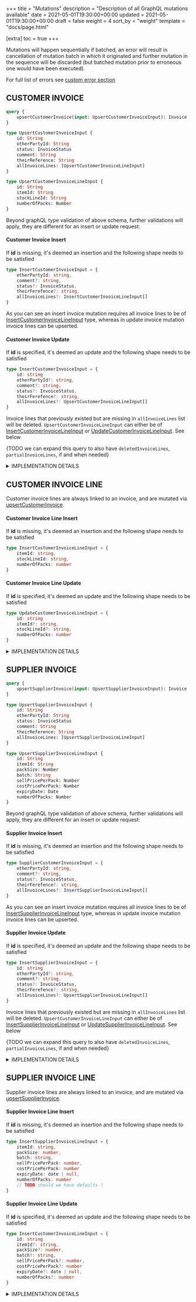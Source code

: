 +++
title = "Mutations"
description = "Description of all GraphQL mutations available"
date = 2021-05-01T19:30:00+00:00
updated = 2021-05-01T19:30:00+00:00
draft = false
weight = 4
sort_by = "weight"
template = "docs/page.html"

[extra]
toc = true
+++

Mutations will happen sequentially if batched, an error will result in cancellation of mutation batch in which it originated and further mutation in the sequence will be discarded (but batched mutation prior to erroneous one would have been executed).

For full list of errors see [custom error section](/docs/api/custom_errors)

## CUSTOMER INVOICE

```graphql
query {
    upsertCustomerInvoice(input: UpsertCustomerInvoiceInput): Invoice
}

type UpsertCustomerInvoiceInput {
    id: String
    otherPartyId: String
    status: InvoiceStatus
    comment: String
    theirReference: String
    allInvoiceLines: [UpsertCustomerInvoiceLineInput]
}

type UpsertCustomerInvoiceLineInput {
    id: String
    itemId: String
    stockLineId: String
    numberOfPacks: Number
}
```

Beyond graphQL type validation of above schema, further validations will apply, they are different for an insert or update request:

#### Customer Invoice Insert

If **id** is missing, it's deemed an insertion and the following shape needs to be satisfied

```TypeScript
type InsertCustomerInvoiceInput = {
    otherPartyId: string,
    comment?: string,
    status?: InvoiceStatus,
    theirFerefence?: string,
    allInvoiceLines?: InsertCustomerInvoiceLineInput[]
}
```

As you can see an insert invoice mutation requires all invoice lines to be of [InsertCustomerInvoiceLineInput](/docs/api/mutations/#customer-invoice-line-insert) type, whereas in update invoice mutation invoice lines can be upserted.


#### Customer Invoice Update

If **id** is specified, it's deemed an update and the following shape needs to be satisfied

```TypeScript
type InsertCustomerInvoiceInput = {
    id: string
    otherPartyId?: string,
    comment?: string,
    status?: InvoiceStatus,
    theirFerefence?: string,
    allInvoiceLines?: UpsertCustomerInvoiceLineInput[]
}
```

Invoice lines that previously existed but are missing in `allInvoiceLines` list will be deleted. `UpsertCustomerInvoiceLineInput` can either be of [InsertCustomerInvoiceLineInput](/docs/api/mutations/#customer-invoice-line-insert) or [UpdateCustomerInvoiceLineInput](/docs/api/mutations/#customer-invoice-line-update). See below

{TODO we can expand this query to also have `deletedInvoiceLines`, `partialInvoiceLines`, if and when needed}

<details>
<summary>IMPLEMENTATION DETAILS</summary>

Base table: `invoice`

<ins>otherPartyId</ins>: `name_id`
<ins>allInvoiceLines</ins>: `id` -> `invoice_line.invoice_id`

All other fields are translated directly to snake case equivalent.

`type` to be set as: `CUSTOMER_INVOICE`
`store_id` to be set as current logged in store in session

</details>

## CUSTOMER INVOICE LINE

Customer invoice lines are always linked to an invoice, and are mutated via [upsertCustomerInvoice](/docs/api/mutations/#customer-invoice).

#### Customer Invoice Line Insert

If **id** is missing, it's deemed an insertion and the following shape needs to be satisfied

```TypeScript
type InsertCustomerInvoiceLineInput = {
    itemId: string,
    stockLineId: string,
    numberOfPacks: number
}
```

#### Customer Invoice Line Update

If **id** is specified, it's deemed an update and the following shape needs to be satisfied

```TypeScript
type UpdateCustomerInvoiceLineInput = {
    id: string
    itemId?: string,
    stockLineId?: string,
    numberOfPacks: number
}
```

<details>
<summary>IMPLEMENTATION DETAILS</summary>

Base table: `invoice_line`

All fields are translated directly to snake case equivalent.

`invoice_id` set as id of parent

`stock_line` links on `stock_line.id` -> `invoice_line.stock_line_id`

`item` links on `item.id` -> `invoice_line.item_id`

`item_name` to be populated from related item when item changes

`pack_size`, `cost_price_per_pack`, `sell_price_per_pack`, `batch`, `expiry_date` to be populated from `stock_line`, when `stock_line_id` changes

Validation of reduction to be checked against each `stock_line`, and reduction applied to `stock_line`. As per [InvoiceStatus implementation details](/docs/api/types/#enum-invoicestatus)

</details>

## SUPPLIER INVOICE

```graphql
query {
    upsertSupplierInvoice(input: UpsertSupplierInvoiceInput): Invoice
}

type UpsertSupplierInvoiceInput {
    id: String
    otherPartyId: String
    status: InvoiceStatus
    comment: String
    theirReference: String
    allInvoiceLines: [UpsertSupplierInvoiceLineInput]
}

type UpsertSupplierInvoiceLineInput {
    id: String
    itemId: String
    packSize: Number
    batch: String
    sellPricePerPack: Number
    costPricePerPack: Number
    expiryDate: Date 
    numberOfPacks: Number
}
```

Beyond graphQL type validation of above schema, further validations will apply, they are different for an insert or update request:

#### Supplier Invoice Insert

If **id** is missing, it's deemed an insertion and the following shape needs to be satisfied

```TypeScript
type SupplierCustomerInvoiceInput = {
    otherPartyId: string,
    comment?: string,
    status?: InvoiceStatus,
    theirFerefence?: string,
    allInvoiceLines?: InsertSupplierInvoiceLineInput[]
}
```

As you can see an insert invoice mutation requires all invoice lines to be of [InsertSupplierInvoiceLineInput](/docs/api/mutations/#supplier-invoice-line-insert) type, whereas in update invoice mutation invoice lines can be upserted.

#### Supplier Invoice Update

If **id** is specified, it's deemed an update and the following shape needs to be satisfied

```TypeScript
type InsertSupplierInvoiceInput = {
    id: string
    otherPartyId?: string,
    comment?: string,
    status?: InvoiceStatus,
    theirFerefence?: string,
    allInvoiceLines?: UpsertSupplierInvoiceLineInput[]
}
```

Invoice lines that previously existed but are missing in `allInvoiceLines` list will be deleted. `UpsertCustomerInvoiceLineInput` can either be of [InsertSupplierInvoiceLineInput](/docs/api/mutations/#supplier-invoice-line-insert) or [UpdateSupplierInvoiceLineInput](/docs/api/mutations/#supplier-invoice-line-update). See below

{TODO we can expand this query to also have `deletedInvoiceLines`, `partialInvoiceLines`, if and when needed}                  

<details>
<summary>IMPLEMENTATION DETAILS</summary>

Base table: `invoice`

<ins>otherPartyId</ins>: `name_id`
<ins>allInvoiceLines</ins>: `id` -> `invoice_line.invoice_id`

All other fields are translated directly to snake case equivalent.

`type` to be set as: `SUPPLIER_INVOICE`
`store_id` to be set as current logged in store in session

</details>

## SUPPLIER INVOICE LINE

Supplier invoice lines are always linked to an invoice, and are mutated via [upsertSupplierInvoice](/docs/api/mutations/#supplier-invoice).

#### Supplier Invoice Line Insert

If **id** is missing, it's deemed an insertion and the following shape needs to be satisfied

```TypeScript
type InsertSupplierInvoiceLineInput = {
    itemId: string,
    packSize: number,
    batch: string,
    sellPricePerPack: number,
    costPricePerPack: number
    expiryDate: date | null, 
    numberOfPacks: number
    // TODO should we have defaults ?
}
```       

#### Supplier Invoice Line Update

If **id** is specified, it's deemed an update and the following shape needs to be satisfied

```TypeScript
type InsertCustomerInvoiceLineInput = {
    id: string
    itemId?: string,
    packSize?: number,
    batch?: string,
    sellPricePerPack?: number,
    costPricePerPack?: number
    expiryDate?: date | null, 
    numberOfPacks?: number
}
```

<details>
<summary>IMPLEMENTATION DETAILS</summary>

Base table: `invoice_line`

All fields are translated directly to snake case equivalent.

`invoice_id` set as id of parent

`stock_line` links on `stock_line.id` -> `invoice_line.stock_line_id`

`item` links on `item.id` -> `invoice_line.item_id`

`item_name` to be populated from related item when item changes

Stock line is created when invoice changes to `CONFIRMED` as per [InvoiceStatus implementation details](/docs/api/types/#enum-invoicestatus)

During confirmation and any further subsequent change will result in:

* invoice_line.`number_of_pack` -> stock_line.`available_number_of_packs`, `total_number_of_packs`
* invoice_line.`pack_size`, `batch`, `expiry`, `sell_price_per_pack`, `cost_price_per_pack`, `item_id` -> to stock_line fields with the same name

When stock in supplier invoice is reserved by another invoice, `invoice_line` becomes not editable.


</details>

